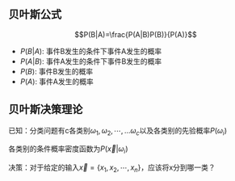 ## 贝叶斯公式

$$P(B|A)=\frac{P(A|B)P(B)}{P(A)}$$

- $P(B|A)$: 事件B发生的条件下事件A发生的概率
- $P(A|B)$: 事件A发生的条件下事件B发生的概率
- $P(B)$: 事件B发生的概率
- $P(A)$: 事件A发生的概率

## 贝叶斯决策理论

已知：分类问题有c各类别$\omega_1, \omega_2, \cdots, \dots \omega_c$以及各类别的先验概率$P(\omega_i)$

各类别的条件概率密度函数为$P(\vec{x}|\omega_i)$

决策：对于给定的输入$\vec{x}=\{x_1, x_2, \cdots, x_n\}$，应该将x分到哪一类？

